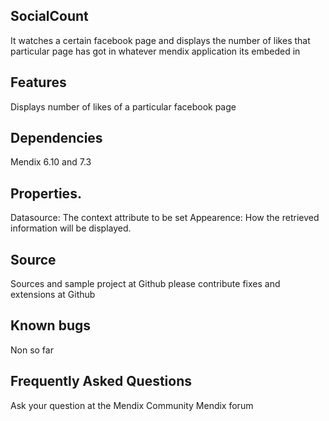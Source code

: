 ## SocialCount
It watches a certain facebook page and displays the number of likes that particular page has got in whatever mendix application its embeded in

## Features
Displays number of likes of a particular facebook page

## Dependencies
Mendix 6.10 and 7.3

## Properties.

Datasource: The context attribute to be set
Appearence: How the retrieved information will be displayed.

## Source

Sources and sample project at Github
please contribute fixes and extensions at
Github

## Known bugs

Non so far

## Frequently Asked Questions

Ask your question at the Mendix Community Mendix forum